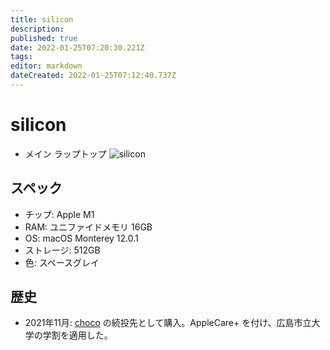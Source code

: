 ```yaml
---
title: silicon
description: 
published: true
date: 2022-01-25T07:20:30.221Z
tags: 
editor: markdown
dateCreated: 2022-01-25T07:12:40.737Z
---
```


# silicon
* メイン ラップトップ
![silicon](https://gyazo.com/fb55eddf389f1c79e08993a62d8de646/max_size/300)

## スペック
* チップ: Apple M1
* RAM: ユニファイドメモリ 16GB
* OS: macOS Monterey 12.0.1
* ストレージ: 512GB
* 色: スペースグレイ

## 歴史
* 2021年11月: [choco](/hosts/choco) の続投先として購入。AppleCare+ を付け、広島市立大学の学割を適用した。